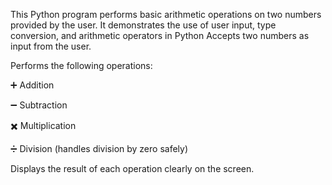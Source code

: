 This Python program performs basic arithmetic operations on two numbers provided by the user. It demonstrates the use of user input, type conversion, and arithmetic operators in Python
Accepts two numbers as input from the user.

Performs the following operations:

➕ Addition

➖ Subtraction

✖️ Multiplication

➗ Division (handles division by zero safely)

Displays the result of each operation clearly on the screen.
